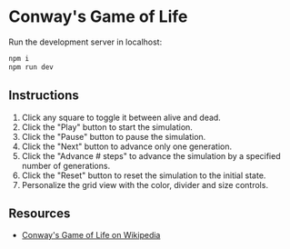 # Conway's Game of Life

Run the development server in localhost:

```bash
npm i
npm run dev
```

## Instructions

1. Click any square to toggle it between alive and dead.
2. Click the "Play" button to start the simulation.
3. Click the "Pause" button to pause the simulation.
4. Click the "Next" button to advance only one generation.
5. Click the "Advance # steps" to advance the simulation by a specified number of generations.
6. Click the "Reset" button to reset the simulation to the initial state.
7. Personalize the grid view with the color, divider and size controls.

## Resources

- [Conway's Game of Life on Wikipedia](https://en.wikipedia.org/wiki/Conway%27s_Game_of_Life)
